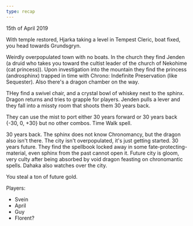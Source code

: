 ```yaml
---
type: recap
---
```


15th of April 2019

With temple restored, Hjarka taking a level in Tempest Cleric, boat fixed, you head towards Grundsgryn.

Weirdly overpopulated town with no boats. In the church they find Jenden (a druid who takes you toward the cultist leader of the church of Nekohime (cat princess)).
Upon investigation into the mountain they find the princess (androsphinx) trapped in time with Chrono: Indefinite Preservation (like Sequester). Also there's a dragon chamber on the way.

THey find a swivel chair, and a crystal bowl of whiskey next to the sphinx. Dragon returns and tries to grapple for players. Jenden pulls a lever and they fall into a missty room that shoots them 30 years back.

They can use the mist to port either 30 years forward or 30 years back {-30, 0, +30} but no other combos. Time Walk spell.

30 years back. The sphinx does not know Chronomancy, but the dragon also isn't there. The city isn't overpopulated, it's just getting started.
30 years future. They find the spellbook locked away in some fate-protecting-material, even sphinx from the past cannot open it. Future city is gloom, very culty after being absorbed by void dragon feasting on chronomantic spells. Dahaka also watches over the city.

You steal a ton of future gold.

Players:
- Svein
- April
- Guy
- Florent?
